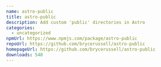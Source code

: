 ```yaml
---
name: astro-public
title: astro-public
description: Add custom 'public' directories in Astro
categories:
  - uncategorized
npmUrl: https://www.npmjs.com/package/astro-public
repoUrl: https://github.com/brycerussell/astro-public
homepageUrl: https://github.com/brycerussell/astro-public
downloads: 548
---
```

